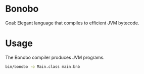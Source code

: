 # Bonobo
Goal: Elegant language that compiles to efficient JVM bytecode.

# Usage

The Bonobo compiler produces JVM programs.

```bash
bin/bonobo -o Main.class main.bnb
```